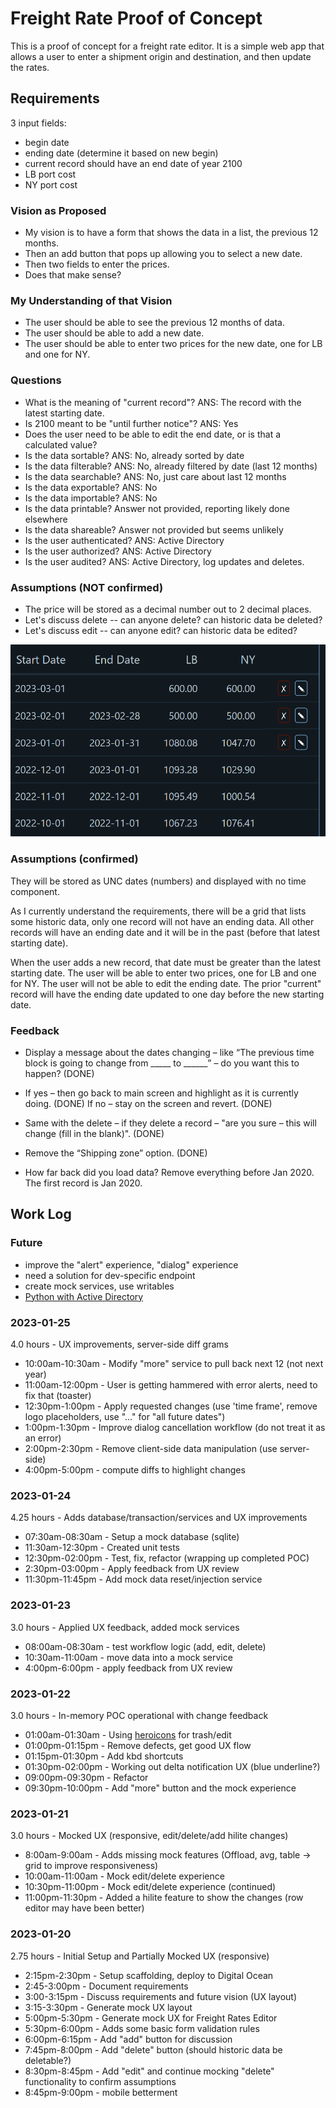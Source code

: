 # Freight Rate Proof of Concept

This is a proof of concept for a freight rate editor. It is a simple web app that allows a user to enter a shipment origin and destination, and then update the rates.

## Requirements

3 input fields:

* begin date
* ending date (determine it based on new begin)
* current record should have an end date of year 2100
* LB port cost
* NY port cost

### Vision as Proposed

* My vision is to have a form that shows the data in a list, the previous 12 months.
* Then an add button that pops up allowing you to select a new date.
* Then two fields to enter the prices.
* Does that make sense?

### My Understanding of that Vision

* The user should be able to see the previous 12 months of data.
* The user should be able to add a new date.
* The user should be able to enter two prices for the new date, one for LB and one for NY.

### Questions

* What is the meaning of "current record"?  ANS: The record with the latest starting date.
* Is 2100 meant to be "until further notice"? ANS: Yes
* Does the user need to be able to edit the end date, or is that a calculated value?
* Is the data sortable? ANS: No, already sorted by date
* Is the data filterable? ANS: No, already filtered by date (last 12 months)
* Is the data searchable? ANS: No, just care about last 12 months
* Is the data exportable? ANS: No
* Is the data importable? ANS: No
* Is the data printable? Answer not provided, reporting likely done elsewhere
* Is the data shareable? Answer not provided but seems unlikely
* Is the user authenticated? ANS: Active Directory
* Is the user authorized? ANS: Active Directory
* Is the user audited? ANS: Active Directory, log updates and deletes.

### Assumptions (NOT confirmed)

* The price will be stored as a decimal number out to 2 decimal places.
* Let's discuss delete -- can anyone delete?  can historic data be deleted?
* Let's discuss edit -- can anyone edit?  can historic data be edited?

![My thought is we can delete anything that is not historical, for example, if the date is 1/20/2023 then only dates on or after can be deleted.](./assets/Screenshot%202023-01-20%20204844.png)

### Assumptions (confirmed)

They will be stored as UNC dates (numbers) and displayed with no time component.

As I currently understand the requirements, there will be a grid that lists some historic data, only one record will not have an ending data.  All other records will have an ending date and it will be in the past (before that latest starting date).

When the user adds a new record, that date must be greater than the latest starting date.  The user will be able to enter two prices, one for LB and one for NY.  The user will not be able to edit the ending date.  The prior "current" record will have the ending date updated to one day before the new starting date.

### Feedback

* Display a message about the dates changing – like “The previous time block is going to change from _____ to ______” – do you want this to happen?  (DONE)

* If yes – then go back to main screen and highlight as it is currently doing. (DONE)
If no – stay on the screen and revert. (DONE)

* Same with the delete – if they delete a record – "are you sure – this will change  (fill in the blank)". (DONE)

* Remove the “Shipping zone” option.  (DONE)

* How far back did you load data?  Remove everything before Jan 2020.  The first record is Jan 2020.

## Work Log

### Future

* improve the "alert" experience, "dialog" experience
* need a solution for dev-specific endpoint
* create mock services, use writables
* [Python with Active Directory](https://pypi.org/project/ms-active-directory/)

### 2023-01-25

4.0 hours - UX improvements, server-side diff grams

* 10:00am-10:30am - Modify "more" service to pull back next 12 (not next year)
* 11:00am-12:00pm - User is getting hammered with error alerts, need to fix that (toaster)
* 12:30pm-1:00pm - Apply requested changes (use 'time frame', remove logo placeholders, use "..." for "all future dates")
* 1:00pm-1:30pm - Improve dialog cancellation workflow (do not treat it as an error)
* 2:00pm-2:30pm - Remove client-side data manipulation (use server-side)
* 4:00pm-5:00pm - compute diffs to highlight changes

### 2023-01-24

4.25 hours - Adds database/transaction/services and UX improvements

* 07:30am-08:30am - Setup a mock database (sqlite)
* 11:30am-12:30pm - Created unit tests
* 12:30pm-02:00pm - Test, fix, refactor (wrapping up completed POC)
* 2:30pm-03:00pm - Apply feedback from UX review
* 11:30pm-11:45pm - Add mock data reset/injection service

### 2023-01-23

3.0 hours - Applied UX feedback, added mock services

* 08:00am-08:30am - test workflow logic (add, edit, delete)
* 10:30am-11:00am - move data into a mock service
* 4:00pm-6:00pm - apply feedback from UX review

### 2023-01-22

3.0 hours - In-memory POC operational with change feedback

* 01:00am-01:30am - Using [heroicons](https://heroicons.com/) for trash/edit
* 01:00pm-01:15pm - Remove defects, get good UX flow
* 01:15pm-01:30pm - Add kbd shortcuts
* 01:30pm-02:00pm - Working out delta notification UX (blue underline?)
* 09:00pm-09:30pm - Refactor
* 09:30pm-10:00pm - Add "more" button and the mock experience

### 2023-01-21

3.0 hours - Mocked UX (responsive, edit/delete/add hilite changes)

* 8:00am-9:00am - Adds missing mock features (Offload, avg, table -> grid to improve responsiveness)
* 10:00am-11:00am - Mock edit/delete experience
* 10:30pm-11:00pm - Mock edit/delete experience (continued)
* 11:00pm-11:30pm - Added a hilite feature to show the changes (row editor may have been better)

### 2023-01-20

2.75 hours - Initial Setup and Partially Mocked UX (responsive)

* 2:15pm-2:30pm - Setup scaffolding, deploy to Digital Ocean
* 2:45-3:00pm - Document requirements
* 3:00-3:15pm - Discuss requirements and future vision (UX layout)
* 3:15-3:30pm - Generate mock UX layout
* 5:00pm-5:30pm - Generate mock UX for Freight Rates Editor
* 5:30pm-6:00pm - Adds some basic form validation rules
* 6:00pm-6:15pm - Add "add" button for discussion
* 7:45pm-8:00pm - Add "delete" button (should historic data be deletable?)
* 8:30pm-8:45pm - Add "edit" and continue mocking "delete" functionality to confirm assumptions
* 8:45pm-9:00pm - mobile betterment
